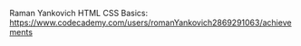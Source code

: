 Raman Yankovich
HTML CSS Basics: https://www.codecademy.com/users/romanYankovich2869291063/achievements
